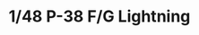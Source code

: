 ---
layout: product
title: "1/48 P-38 F/G Lightning"
price: "7900" 
desc: "Maketa"
img_path: "/assets/img/61155.jpg"
brand: "N/A"
available: false
special_offer: false
new: true
soon: false
cat: "010000"
subcat: "010300"
subsubcat: "0N/A"
sifra: "61155"
---